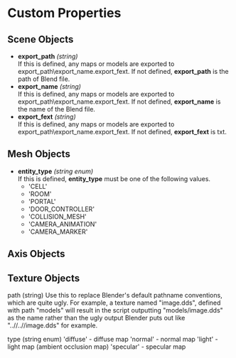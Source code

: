 Custom Properties
=================

## Scene Objects

* **export_path** _(string)_  
If this is defined, any maps or models are exported to export_path\export_name.export_fext.
If not defined, **export_path** is the path of Blend file.
* **export_name** _(string)_  
If this is defined, any maps or models are exported to export_path\export_name.export_fext.
If not defined, **export_name** is the name of the Blend file.
* **export_fext** _(string)_  
If this is defined, any maps or models are exported to export_path\export_name.export_fext.
If not defined, **export_fext** is txt.

## Mesh Objects

* **entity_type** _(string enum)_  
  If this is defined, **entity_type** must be one of the following values.
  - 'CELL'
  - 'ROOM'
  - 'PORTAL'
  - 'DOOR_CONTROLLER'
  - 'COLLISION_MESH'
  - 'CAMERA_ANIMATION'
  - 'CAMERA_MARKER'

## Axis Objects

 
## Texture Objects

path (string)
 Use this to replace Blender's default pathname conventions, which are quite ugly.
 For example, a texture named "image.dds", defined with path "models" will result
 in the script outputting "models/image.dds" as the name rather than the ugly
 output Blender puts out like "..//..//image.dds" for example.

type (string enum)
 'diffuse'  - diffuse map
 'normal'   - normal map
 'light'    - light map (ambient occlusion map)
 'specular' - specular map



 
